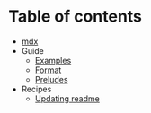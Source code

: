 # Table of contents

* [mdx](../README.md)
* Guide
  * [Examples](examples.md)
  * [Format](format.md)
  * [Preludes](preludes.md)
* Recipes
  * [Updating readme](updating-readme.md)

